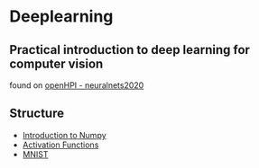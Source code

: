 # Deeplearning

## Practical introduction to deep learning for computer vision

found on [openHPI - neuralnets2020](https://open.hpi.de/courses/neuralnets2020/overview)

## Structure

* [Introduction to Numpy](introduction_to_numpy.ipynb)
* [Activation Functions](activation_functions.ipynb)
* [MNIST](MNIST.ipynb)
